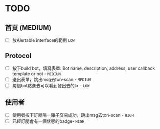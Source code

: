 # TODO
## 首頁 (MEDIUM)
- [ ] 放Alertable interface的範例 `LOW`

## Protocol
- [ ] 按下build bot，填寫表單: Bot name, description, address, user callback template or not  - `MEDIUM`
- [ ] 送出表單，跳出msg去ton-scan - `MEDIUM`
- [ ] 每個bot點進去可以看到發出去的tx - `LOW`

## 使用者 
- [ ] 使用者按下訂閱隔一陣子交易成功，跳出msg去ton-scan  -  `HIGH`
- [ ] 已經訂閱會有一個狀態的badge-  `HIGH`
